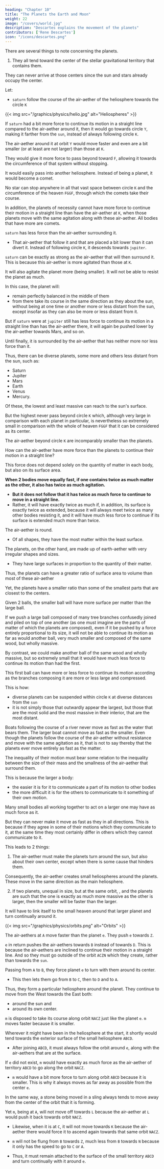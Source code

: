 ```yaml
---
heading: "Chapter 10"
title: "The Planets the Earth and Moon"
weight: 22
image: "/covers/world.jpg"
description: "Descartes explains the movement of the planets"
contributors: ['Rene Descartes']
icon: "/icons/descartes.png"
---
```




There are several things to note concerning the planets. 

1. They all tend toward the center of the stellar gravitational territory that contains them. 

They can never arrive at those centers since the sun and stars already occupy the center. 


Let:
- `saturn` follow the course of the air-aether of the heliosphere towards the circle `K`


{{< img src="/graphics/physics/helio.jpg" alt="Heliospheres" >}}

If `saturn` had a bit more force to continue its motion in a straight line compared to the air-aether around it, then it would go towards circle `Y`, making it farther from the `sun`, instead of always following circle `K`.

The air-aether around it at orbit `Y` would move faster and even are a bit smaller (or at least are not larger) than those at `K`. 

They would give it more force to pass beyond toward `F`, allowing it towards the circumference of that system without stopping. 

It would easily pass into another heliosphere. Instead of being a planet, it would become a comet.

No star can stop anywhere in all that vast space between circle `K` and the circumference of the heaven `FGGF`, through which the comets take their course. 

In addition, the planets of necessity cannot have more force to continue their motion in a straight line than have the air-aether at `K`, when those planets move with the same agitation along with these air-aether. All bodies that have more are comets.


`saturn` has less force than the air-aether surrounding it. 
- That air-aether that follow it and that are placed a bit lower than it can divert it. Instead of following circle `K`, it descends towards `jupiter`.

`saturn` can be exactly as strong as the air-aether that will then surround it. This is because this air-aether is more agitated than those at `K`.

It will also agitate the planet more (being smaller). It will not be able to resist the planet as much. 

In this case, the planet will:
- remain perfectly balanced in the middle of them
- from there take its course in the same direction as they about the sun, without being at one time or another more or less distant from the sun, except insofar as they can also be more or less distant from it.

But if `saturn` were at `jupiter` still has less force to continue its motion in a straight line than has the air-aether there, it will again be pushed lower by the air-aether towards Mars, and so on. 

Until finally, it is surrounded by the air-aether that has neither more nor less force than it.

Thus, there can be diverse planets, some more and others less distant from the sun, such as:
- Saturn
- Jupiter
- Mars
- Earth
- Venus
- Mercury.

Of these, the lowest and least massive can reach to the sun's surface. 

But the highest never pass beyond circle `K` which, although very large in comparison with each planet in particular, is nevertheless so extremely small in comparison with the whole of heaven `FGGF` that it can be considered as its center.



The air-aether beyond circle `K` are incomparably smaller than the planets. 

How can the air-aether have more force than the planets to continue their motion in a straight line?

This force does not depend solely on the quantity of matter in each body, but also on its surface area. 

**When 2 bodies move equally fast, if one contains twice as much matter as the other, it also has twice as much agitation.** 
- **But it does not follow that it has twice as much force to continue to move in a straight line.** 
- Rather, it will have exactly twice as much if, in addition, its surface is exactly twice as extended, because it will always meet twice as many other bodies resisting it, and it will have much less force to continue if its surface is extended much more than twice.

The air-aether is round. 
- Of all shapes, they have the most matter within the least surface.

The planets, on the other hand, are made up of earth-aether with very irregular shapes and sizes. 
- They have large surfaces in proportion to the quantity of their matter. 

Thus, the planets can have a greater ratio of surface area to volume than most of these air-aether

Yet, the planets have a smaller ratio than some of the smallest parts that are closest to the centers. 

Given 2	 balls, the smaller ball will have more surface per matter than the large ball.

If we push a large ball composed of many tree branches confusedly joined and piled on top of one another (as one must imagine are the parts of matter of which the planets are composed), even if it be pushed by a force entirely proportional to its size, it will not be able to continue its motion as far as would another ball, very much smaller and composed of the same wood, but wholly massive. 

By contrast, we could make another ball of the same wood and wholly massive, but so extremely small that it would have much less force to continue its motion than had the first.

This first ball can have more or less force to continue its motion according as the branches composing it are more or less large and compressed.

This is how:
- diverse planets can be suspended within circle `K` at diverse distances from the `sun`
- it is not simply those that outwardly appear the largest, but those that are the most solid and the most massive in their interior, that are the most distant.

Boats following the course of a river never move as fast as the water that bears them. The larger boat cannot move as fast as the smaller. Even though the planets follow the course of the air-aether without resistance and move with the same agitation as it,  that is not to say thereby that the planets ever move entirely as fast as the matter. 

The inequality of their motion must bear some relation to the inequality between the size of their mass and the smallness of the air-aether that surround them. 

This is because the larger a body:
- the easier it is for it to communicate a part of its motion to other bodies
- the more difficult it is for the others to communicate to it something of their own motion. 

Many small bodies all working together to act on a larger one may have as much force as it. 

But they can never make it move as fast as they in all directions. This is because if they agree in some of their motions which they communicate to it, at the same time they most certainly differ in others which they cannot communicate to it.

This leads to 2 things:

1. The air-aether must make the planets turn around the sun, but also about their own center, except when there is some cause that hinders them.

Consequently, the air-aether creates small heliospheres around the planets. These move in the same direction as the main heliosphere.

2. If two planets, unequal in size, but at the same orbit,  <!-- but disposed to take their course in the heaven at the same distance from the sun -->, and the planets are such that the one is exactly as much more massive as the other is larger, then the smaller will be faster than the larger.

It will have to link itself to the small heaven around that larger planet and turn continually around it.


{{< img src="/graphics/physics/orbits.png" alt="Orbits" >}}


The air-aethers at `A` move faster than the planet `e`. They push `e` towards `Z`. 

`e` in return pushes the air-aethers towards `B` instead of towards `D`.  This is because the air-aethers are inclined to continue their motion in a straight line. And so they must go outside of the orbit `ACZN` which they create, rather than towards the `sun`. 

Passing from `A` to `B`, they force planet `e` to turn with them around its center. 
- This then lets them go from `B` to `C`, then to `D` and to `A`. 

Thus, they form a particular heliosphere around the planet. They continue to move from the West towards the East both:
- around the sun and
- around its own center.

`m` is disposed to take its course along orbit `NACZ` just like the planet `e`.  `m` moves faster because it is smaller. 

Wherever it might have been in the heliosphere at the start, it shortly would tend towards the exterior surface of the small heliosphere `ABCD`.
- After joining `ABCD`, it must always follow the orbit around `e`, along with the air-aethers that are at the surface.

If `e` did not exist, `m` would have exactly as much force as the air-aether of territory `ABCD` to go along the orbit `NACZ`. 
- `m` would have a bit more force to turn along orbit `ABCD` because it is smaller. This is why it always moves as far away as possible from the center `e`. 

In the same way, a stone being moved in a sling always tends to move away from the center of the orbit that it is forming.

Yet `m`, being at `A`, will not move off towards `L` because the air-aether at `L` would push it back towards orbit `NACZ`.
- Likewise, when it is at `C`, it will not move towards `K` because the air-aether there would force it to ascend again towards that same orbit `NACZ`. 

- `m` will not be flung from `B` towards `Z`, much less from `B` towards `N` because it only has the speed to go to `C` or `A`.
<!-- just as it could not go as directly from  easily nor as fast as it could toward C and toward A.[49]  -->
  - Thus, it must remain attached to the surface of the small territory `ABCD` and turn continually with it around `e`. 

<!-- That is what impedes its forming another small heaven about it, which would make it turn again about its own center. -->

<!-- I shall discuss how one can find more planets joined together and taking their course about one another, such as those that the new astronomers have observed about Jupiter and Saturn. -->

<!-- I only mention Jupiter and Saturn to represent to you (by the planet marked T) the earth we inhabit and (by that marked ¢ [Moon]) the moon that turns about it. -->

